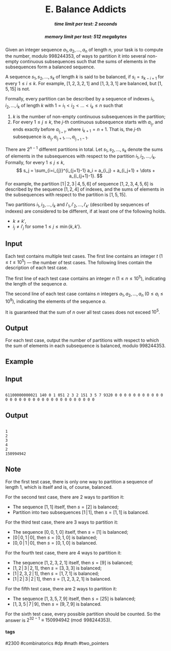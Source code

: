 <h1 style='text-align: center;'> E. Balance Addicts</h1>

<h5 style='text-align: center;'>time limit per test: 2 seconds</h5>
<h5 style='text-align: center;'>memory limit per test: 512 megabytes</h5>

Given an integer sequence $a_1, a_2, \dots, a_n$ of length $n$, your task is to compute the number, modulo $998244353$, of ways to partition it into several non-empty continuous subsequences such that the sums of elements in the subsequences form a balanced sequence.

A sequence $s_1, s_2, \dots, s_k$ of length $k$ is said to be balanced, if $s_{i} = s_{k-i+1}$ for every $1 \leq i \leq k$. For example, $[1, 2, 3, 2, 1]$ and $[1,3,3,1]$ are balanced, but $[1,5,15]$ is not. 

Formally, every partition can be described by a sequence of indexes $i_1, i_2, \dots, i_k$ of length $k$ with $1 = i_1 < i_2 < \dots < i_k \leq n$ such that 

1. $k$ is the number of non-empty continuous subsequences in the partition;
2. For every $1 \leq j \leq k$, the $j$-th continuous subsequence starts with $a_{i_j}$, and ends exactly before $a_{i_{j+1}}$, where $i_{k+1} = n + 1$. That is, the $j$-th subsequence is $a_{i_j}, a_{i_j+1}, \dots, a_{i_{j+1}-1}$.

 There are $2^{n-1}$ different partitions in total. Let $s_1, s_2, \dots, s_k$ denote the sums of elements in the subsequences with respect to the partition $i_1, i_2, \dots, i_k$. Formally, for every $1 \leq j \leq k$, $$ s_j = \sum_{i=i_{j}}^{i_{j+1}-1} a_i = a_{i_j} + a_{i_j+1} + \dots + a_{i_{j+1}-1}. $$ For example, the partition $[1\,|\,2,3\,|\,4,5,6]$ of sequence $[1,2,3,4,5,6]$ is described by the sequence $[1,2,4]$ of indexes, and the sums of elements in the subsequences with respect to the partition is $[1,5,15]$.

Two partitions $i_1, i_2, \dots, i_k$ and $i'_1, i'_2, \dots, i'_{k'}$ (described by sequences of indexes) are considered to be different, if at least one of the following holds. 

* $k \neq k'$,
* $i_j \neq i'_j$ for some $1 \leq j \leq \min\left\{ k, k' \right\}$.
## Input

Each test contains multiple test cases. The first line contains an integer $t$ ($1 \leq t \leq 10^5$) — the number of test cases. The following lines contain the description of each test case.

The first line of each test case contains an integer $n$ ($1 \leq n \leq 10^5$), indicating the length of the sequence $a$.

The second line of each test case contains $n$ integers $a_1, a_2, \dots, a_n$ ($0 \leq a_i \leq 10^9$), indicating the elements of the sequence $a$.

It is guaranteed that the sum of $n$ over all test cases does not exceed $10^5$.

## Output

For each test case, output the number of partitions with respect to which the sum of elements in each subsequence is balanced, modulo $998244353$.

## Example

## Input


```

61100000000021 140 0 1 051 2 3 2 151 3 5 7 9320 0 0 0 0 0 0 0 0 0 0 0 0 0 0 0 0 0 0 0 0 0 0 0 0 0 0 0 0 0 0 0
```
## Output


```

1
2
3
4
2
150994942

```
## Note

For the first test case, there is only one way to partition a sequence of length $1$, which is itself and is, of course, balanced. 

For the second test case, there are $2$ ways to partition it: 

* The sequence $[1, 1]$ itself, then $s = [2]$ is balanced;
* Partition into two subsequences $[1\,|\,1]$, then $s = [1, 1]$ is balanced.

For the third test case, there are $3$ ways to partition it: 

* The sequence $[0, 0, 1, 0]$ itself, then $s = [1]$ is balanced;
* $[0 \,|\, 0, 1 \,|\, 0]$, then $s = [0, 1, 0]$ is balanced;
* $[0, 0 \,|\, 1 \,|\, 0]$, then $s = [0, 1, 0]$ is balanced.

For the fourth test case, there are $4$ ways to partition it: 

* The sequence $[1, 2, 3, 2, 1]$ itself, then $s = [9]$ is balanced;
* $[1, 2 \,|\, 3 \,|\, 2, 1]$, then $s = [3, 3, 3]$ is balanced;
* $[1 \,|\, 2, 3, 2 \,|\, 1]$, then $s = [1, 7, 1]$ is balanced;
* $[1 \,|\, 2 \,|\, 3 \,|\, 2 \,|\, 1]$, then $s = [1, 2, 3, 2, 1]$ is balanced.

For the fifth test case, there are $2$ ways to partition it: 

* The sequence $[1, 3, 5, 7, 9]$ itself, then $s = [25]$ is balanced;
* $[1, 3, 5 \,|\, 7 \,|\, 9]$, then $s = [9, 7, 9]$ is balanced.

For the sixth test case, every possible partition should be counted. So the answer is $2^{32-1} \equiv 150994942 \pmod {998244353}$.



#### tags 

#2300 #combinatorics #dp #math #two_pointers 